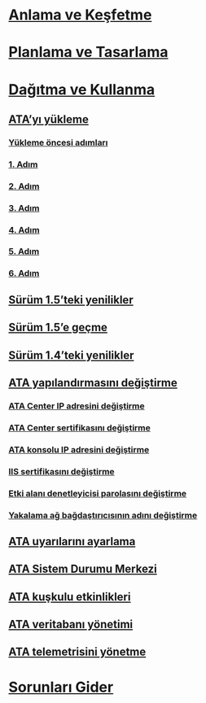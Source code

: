 # [Anlama ve Keşfetme](/advanced-threat-analytics/understand-explore/what-is-ata)
# [Planlama ve Tasarlama](/advanced-threat-analytics/plan-design/ata-capacity-planning)
# [Dağıtma ve Kullanma](install-ata.md)
## [ATA’yı yükleme](install-ata.md)
### [Yükleme öncesi adımları](install-ata-preinstall.md)
### [1. Adım](install-ata-step1.md)
### [2. Adım](install-ata-step2.md)
### [3. Adım](install-ata-step3.md)
### [4. Adım](install-ata-step4.md)
### [5. Adım](install-ata-step5.md)
### [6. Adım](install-ata-step6.md)
## [Sürüm 1.5’teki yenilikler](whats-new-version-1.5.md)
## [Sürüm 1.5’e geçme](ata-update-1.5-migration-guide.md)
## [Sürüm 1.4’teki yenilikler](whats-new-version-1.4.md)
## [ATA yapılandırmasını değiştirme](modifying-ata-configuration.md)
### [ATA Center IP adresini değiştirme](modifying-ata-config-centerip.md)
### [ATA Center sertifikasını değiştirme](modifying-ata-config-centercert.md)
### [ATA konsolu IP adresini değiştirme](modifying-ata-config-consoleip.md)
### [IIS sertifikasını değiştirme](modifying-ata-config-iiscert.md)
### [Etki alanı denetleyicisi parolasını değiştirme](modifying-ata-config-dcpassword.md)
### [Yakalama ağ bağdaştırıcısının adını değiştirme](modifying-ata-config-nicname.md)
## [ATA uyarılarını ayarlama](setting-ata-alerts.md)
## [ATA Sistem Durumu Merkezi](ata-health-center.md)
## [ATA kuşkulu etkinlikleri](working-with-suspicious-activities.md)
## [ATA veritabanı yönetimi](ata-database-management.md)
## [ATA telemetrisini yönetme](manage-telemetry-settings.md)
# [Sorunları Gider](/advanced-threat-analytics/troubleshoot/troubleshooting-ata-using-logs)


<!--HONumber=Apr16_HO4-->


